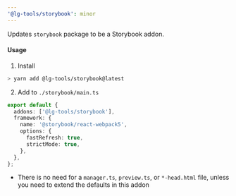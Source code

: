 ```yaml
---
'@lg-tools/storybook': minor
---
```


Updates `storybook` package to be a Storybook addon.

#### Usage
1. Install 
```bash
> yarn add @lg-tools/storybook@latest
```

2. Add to `./storybook/main.ts`
```ts
export default {
  addons: ['@lg-tools/storybook'],
  framework: {
    name: '@storybook/react-webpack5',
    options: {
      fastRefresh: true,
      strictMode: true,
    },
  },
};
```
 - There is no need for a `manager.ts`, `preview.ts`, or `*-head.html` file, unless you need to extend the defaults in this addon